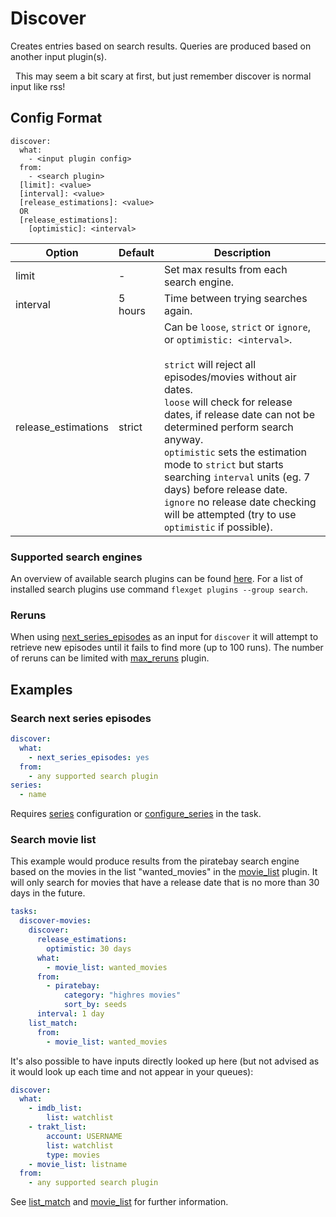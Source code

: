 # Discover
Creates entries based on search results. Queries are produced based on another input plugin(s).

<div class="alert alert-info" role="alert">
  <span class="glyphicon glyphicon-info-sign"></span>
  &nbsp;
  This may seem a bit scary at first, but just remember discover is normal input like rss!
</div>

## Config Format
```text
discover:
  what:
    - <input plugin config>
  from:
    - <search plugin>
  [limit]: <value>
  [interval]: <value>
  [release_estimations]: <value>
  OR
  [release_estimations]:
    [optimistic]: <interval>
```

| Option | Default | Description |
| --- | --- | --- |
|limit| - | Set max results from each search engine. |
|interval| 5 hours| Time between trying searches again. |
|release_estimations|strict|Can be `loose`, `strict` or `ignore`, or `optimistic: <interval>`. <br/><br/> `strict` will reject all episodes/movies without air dates.<br/> `loose` will check for release dates, if release date can not be determined perform search anyway.<br/>`optimistic` sets the estimation mode to `strict` but starts searching `interval` units (eg. 7 days) before release date. <br/>`ignore` no release date checking will be attempted (try to use `optimistic` if possible).|

### Supported search engines
An overview of available search plugins can be found [here](/Searches). For a list of installed search plugins use command `flexget plugins --group search`.

### Reruns
When using [next_series_episodes](/Plugins/next_series_episodes) as an input for `discover` it will attempt to retrieve new episodes until it fails to find more (up to 100 runs). The number of reruns can be limited with [max_reruns](/Plugins/max_reruns) plugin.

## Examples

### Search next series episodes
```yaml
discover:
  what:
    - next_series_episodes: yes
  from:
    - any supported search plugin
series:
  - name
```

Requires [series](/Plugins/series) configuration or [configure_series](/Plugins/configure_series) in the task.

### Search movie list
This example would produce results from the piratebay search engine based on the movies in the list "wanted_movies" in the [movie_list](/Plugins/List/movie_list) plugin. It will only search for movies that have a release date that is no more than 30 days in the future.

```yaml
tasks:
  discover-movies:
    discover:
      release_estimations:
        optimistic: 30 days
      what:
        - movie_list: wanted_movies
      from:
        - piratebay:
            category: "highres movies"
            sort_by: seeds
      interval: 1 day
    list_match:
      from:
        - movie_list: wanted_movies
```

It's also possible to have inputs directly looked up here (but not advised as it would look up each time and not appear in your queues):

```yaml
discover:
  what:
    - imdb_list:
        list: watchlist
    - trakt_list:
        account: USERNAME
        list: watchlist
        type: movies
    - movie_list: listname
  from:
    - any supported search plugin
```

See [list_match](/Plugins/List/list_match) and [movie_list](/Plugins/List/movie_list) for further information.


